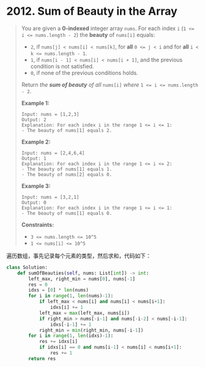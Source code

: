 # 2012. Sum of Beauty in the Array

> You are given a **0-indexed** integer array `nums`. For each index `i` (`1 <= i <= nums.length - 2`) the **beauty** of `nums[i]` equals:
>
> - `2`, if `nums[j] < nums[i] < nums[k]`, for **all** `0 <= j < i` and for **all** `i < k <= nums.length - 1`.
> - `1`, if `nums[i - 1] < nums[i] < nums[i + 1]`, and the previous condition is not satisfied.
> - `0`, if none of the previous conditions holds.
>
> Return *the **sum of beauty** of all* `nums[i]` *where* `1 <= i <= nums.length - 2`.
>
>  
>
> **Example 1:**
>
> ```
> Input: nums = [1,2,3]
> Output: 2
> Explanation: For each index i in the range 1 <= i <= 1:
> - The beauty of nums[1] equals 2.
> ```
>
> **Example 2:**
>
> ```
> Input: nums = [2,4,6,4]
> Output: 1
> Explanation: For each index i in the range 1 <= i <= 2:
> - The beauty of nums[1] equals 1.
> - The beauty of nums[2] equals 0.
> ```
>
> **Example 3:**
>
> ```
> Input: nums = [3,2,1]
> Output: 0
> Explanation: For each index i in the range 1 <= i <= 1:
> - The beauty of nums[1] equals 0.
> ```
>
>  
>
> **Constraints:**
>
> - `3 <= nums.length <= 10^5`
> - `1 <= nums[i] <= 10^5`

遍历数组，事先记录每个元素的类型，然后求和，代码如下：

```python
class Solution:
    def sumOfBeauties(self, nums: List[int]) -> int:
        left_max, right_min = nums[0], nums[-1]
        res = 0
        idxs = [0] * len(nums)
        for i in range(1, len(nums)-1):
            if left_max < nums[i] and nums[i] < nums[i+1]:
                idxs[i] += 1
            left_max = max(left_max, nums[i])
            if right_min > nums[-i-1] and nums[-i-2] < nums[-i-1]:
                idxs[-i-1] += 1
            right_min = min(right_min, nums[-i-1])
        for i in range(1, len(idxs)-1):
            res += idxs[i]
            if idxs[i] == 0 and nums[i-1] < nums[i] < nums[i+1]:
                res += 1
        return res
```

